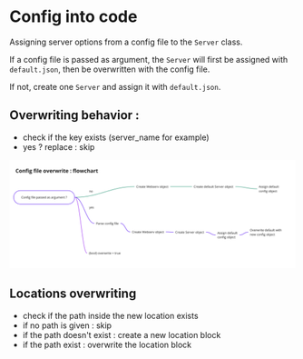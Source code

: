 # Config into code

Assigning server options from a config file to the `Server` class.

If a config file is passed as argument, the `Server` will first be assigned with `default.json`, then be overwritten
with the config file.

If not, create one `Server` and assign it with `default.json`.

## Overwriting behavior :
- check if the key exists (server_name for example)
- yes ? replace : skip

![cfg_flowchart](assets/cfg_flowchart.png)

## Locations overwriting

- check if the path inside the new location exists
- if no path is given : skip
- if the path doesn't exist : create a new location block
- if the path exist : overwrite the location block

